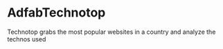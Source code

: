 AdfabTechnotop
==============

Technotop grabs the most popular websites in a country and analyze the technos used

